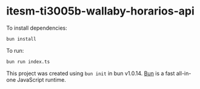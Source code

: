 # itesm-ti3005b-wallaby-horarios-api

To install dependencies:

```bash
bun install
```

To run:

```bash
bun run index.ts
```

This project was created using `bun init` in bun v1.0.14. [Bun](https://bun.sh) is a fast all-in-one JavaScript runtime.
